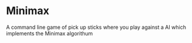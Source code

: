 Minimax
=======

A command line game of pick up sticks where you play against a AI which implements the Minimax algorithum 
